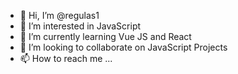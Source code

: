 - 👋 Hi, I’m @regulas1
- 👀 I’m interested in JavaScript
- 🌱 I’m currently learning Vue JS and React
- 💞️ I’m looking to collaborate on JavaScript Projects
- 📫 How to reach me ...

<!---
regulas1/regulas1 is a ✨ special ✨ repository because its `README.md` (this file) appears on your GitHub profile.
You can click the Preview link to take a look at your changes.
--->
